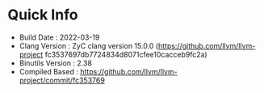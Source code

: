 # Quick Info
* Build Date : 2022-03-19
* Clang Version : ZyC clang version 15.0.0 (https://github.com/llvm/llvm-project fc3537697db7724834d8071cfee10cacceb9fc2a)
* Binutils Version : 2.38
* Compiled Based : https://github.com/llvm/llvm-project/commit/fc353769

